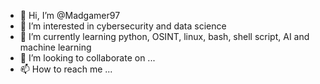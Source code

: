 - 👋 Hi, I’m @Madgamer97
- 👀 I’m interested in cybersecurity and data science
- 🌱 I’m currently learning python, OSINT, linux, bash, shell script, AI and machine learning
- 💞️ I’m looking to collaborate on ...
- 📫 How to reach me ...

<!---
Madgamer97/Madgamer97 is a ✨ special ✨ repository because its `README.md` (this file) appears on your GitHub profile.
You can click the Preview link to take a look at your changes.
--->
